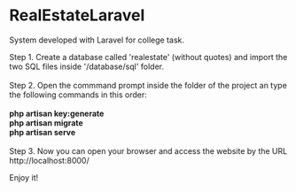 # RealEstateLaravel
 System developed with Laravel for college task.

Step 1. Create a database called 'realestate' (without quotes) and import the two SQL files inside '/database/sql' folder. <br /><br />
Step 2. Open the commmand prompt inside the folder of the project an type the following commands in this order: <br /><br />
        <strong>php artisan key:generate</strong> <br />
        <strong>php artisan migrate</strong> <br />
        <strong>php artisan serve</strong> <br /><br />
Step 3. Now you can open your browser and access the website by the URL http://localhost:8000/ <br />

Enjoy it!
